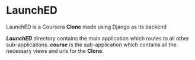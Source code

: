 # LaunchED

LaunchED is a Coursera **Clone** made using Django as its backend

_**LaunchED**_ directory contains the main application which routes to all other sub-applications. _**course**_ is the sub-application which contains all the necessary views and urls for the **Clone**.
